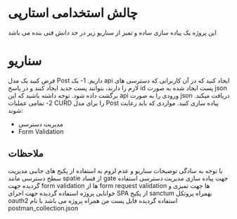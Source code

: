 
# چالش استخدامی استارپی
این پروژه یک پیاده سازی ساده و تمیز از سناریو زیر در حد دانش فنی بنده می باشد


# سناریو

فرض کنید یک مدل  Post داریم.
1- یک api ایجاد کنید که در آن کاربرانی که دسترسی های لازم را دارند، بتوانند پست جدید ایجاد کنند و در پاسخ id پست ایجاد شده به صورت json برگشت داده شود. توجه داشته باشید که این api ورودی را به صورت json دریافت میکند.
2- تمامی عملیات CURD را برای مدل Post پیاده سازی کنید.
مواردی که باید رعایت شوند:
* مدیریت دسترسی
* Form Validation

## ملاحظات

با توجه به سادگی توضیحات سناریو و عدم لزوم به استفاده از پکیج های جانبی مدیریت سطح دسترسی مانند spatie از فساد gate جهت پیاده سازی مدیریت دسترسی استفاده گردیده
جهت form validation ها از form request validation ها جهت تمیزی و خوانایی پروژه استفاده گردیده
جهت اجرای SPA از پکیج sanctum بهمراه پروتکل oauth2 استفاده گردیده
فایل پست من همراه پروژه می باشد با نام postman_collection.json

